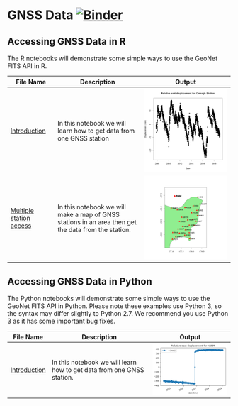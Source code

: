 # GNSS Data [![Binder](https://mybinder.org/badge_logo.svg)](https://mybinder.org/v2/gh/JenLowe/data_tutorials/master)

 ## Accessing GNSS Data in R ##
 
The R notebooks will demonstrate some simple ways to use the GeoNet FITS API in R.

File Name                     | Description  | Output
----------------------------- | -------------|---------------------------------------
[Introduction](R/Introduction_to_GNSS_data_using_FITS_in_R.ipynb)|In this notebook we will learn how to get data from one GNSS station | <img src="R/plot.png">
[Multiple station access](R/Multiple_station_access_for_GNSS_data_in_R.ipynb)|In this notebook we will make a map of GNSS stations in an area then get the data from the station. | <img src="R/map.png">

## Accessing GNSS Data in Python ##

The Python notebooks will demonstrate some simple ways to use the GeoNet FITS API in Python. Please note these examples use Python 3, so the syntax may differ slightly to Python 2.7. We recommend you use Python 3 as it has some important bug fixes.

File Name                     | Description | Output
----------------------------- | ------------| ----------
[Introduction](Python/Introduction_GeoNet's_GNSS_data.ipynb)|In this notebook we will learn how to get data from one GNSS station. |<img src="Python/plot.png">

